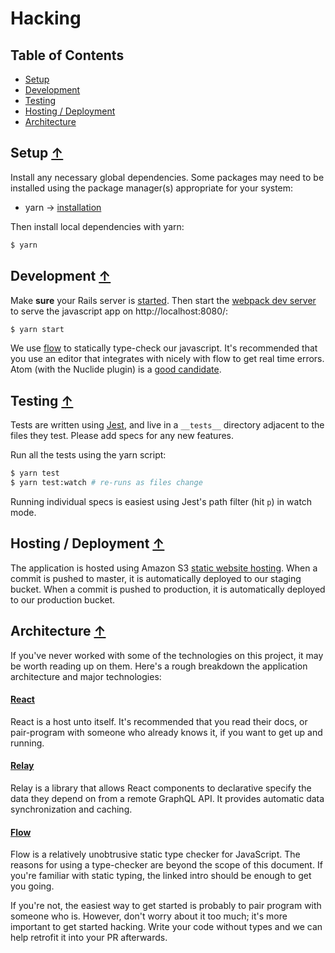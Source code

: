 # Hacking

## Table of Contents

- [Setup](#setup-)
- [Development](#development-)
- [Testing](#testing-)
- [Hosting / Deployment](#hosting--deployment-)
- [Architecture](#architecture-)

## Setup [↑](#table-of-contents)

Install any necessary global dependencies. Some packages may need to be installed using the package manager(s) appropriate for your system:

- yarn -> [installation](https://yarnpkg.com/en/docs/install)

Then install local dependencies with yarn:

```sh
$ yarn
```

## Development [↑](#table-of-contents)

Make **sure** your Rails server is [started](https://github.com/legislated/legislated-api/blob/master/HACKING.md). Then start the [webpack dev server](https://webpack.js.org/configuration/dev-server/) to serve the javascript app on http://localhost:8080/:

```sh
$ yarn start
```

We use [flow](https://flow.org/en/docs/getting-started/) to statically type-check our javascript. It's recommended that you use an editor that integrates with nicely with flow to get real time errors. Atom (with the Nuclide plugin) is a [good candidate](https://nuclide.io/docs/languages/flow/).

## Testing [↑](#table-of-contents)

Tests are written using [Jest](https://facebook.github.io/jest/docs/api.html), and live in a `__tests__` directory adjacent to the files they test. Please add specs for any new features.

Run all the tests using the yarn script:

```sh
$ yarn test
$ yarn test:watch # re-runs as files change
```

Running individual specs is easiest using Jest's path filter (hit `p`) in watch mode.

## Hosting / Deployment [↑](#table-of-contents)

The application is hosted using Amazon S3 [static website hosting](http://docs.aws.amazon.com/AmazonS3/latest/dev/WebsiteHosting.html). When a commit is pushed to master, it is automatically deployed to our staging bucket. When a commit is pushed to production, it is automatically deployed to our production bucket.

## Architecture [↑](#table-of-contents)

If you've never worked with some of the technologies on this project, it may be worth reading up on them. Here's a rough breakdown the application architecture and major technologies:

#### [React](https://facebook.github.io/react/docs/hello-world.html)

React is a host unto itself. It's recommended that you read their docs, or pair-program with someone who already knows it, if you want to get up and running.

#### [Relay](https://facebook.github.io/relay/docs/getting-started.html)

Relay is a library that allows React components to declarative specify the data they depend on from a remote GraphQL API. It provides automatic data synchronization and caching.

#### [Flow](https://flow.org/en/docs/getting-started/)

Flow is a relatively unobtrusive static type checker for JavaScript. The reasons for using a type-checker are beyond the scope of this document. If you're familiar with static typing, the linked intro should be enough to get you going.

If you're not, the easiest way to get started is probably to pair program with someone who is. However, don't worry about it too much; it's more important to get started hacking. Write your code without types and we can help retrofit it into your PR afterwards.
